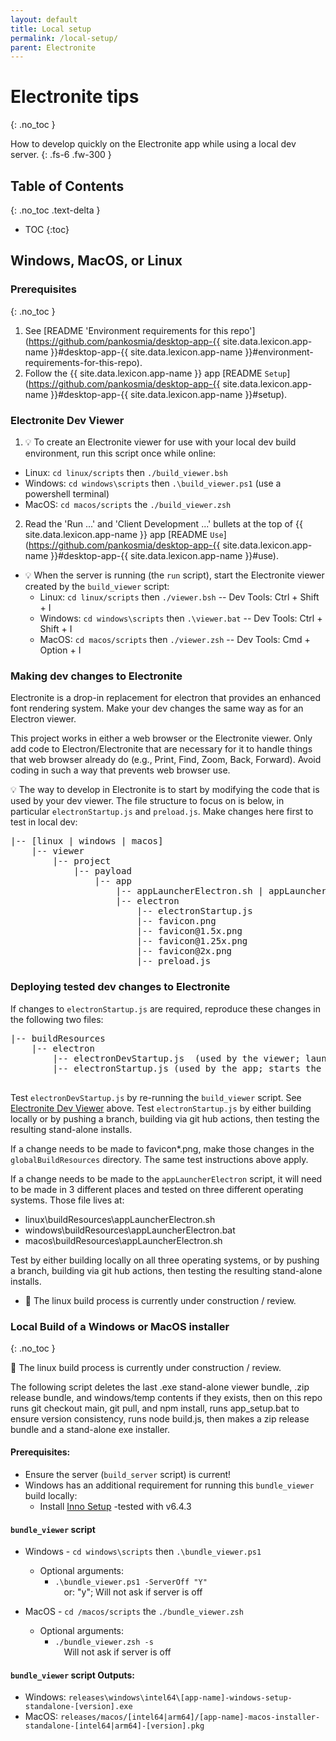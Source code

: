 ```yaml
---
layout: default
title: Local setup
permalink: /local-setup/
parent: Electronite
---
```

# Electronite tips
{: .no_toc }

How to develop quickly on the Electronite app while using a local dev server.
{: .fs-6 .fw-300 }

## Table of Contents
{: .no_toc .text-delta }

- TOC
{:toc}

## Windows, MacOS, or Linux

### Prerequisites
{: .no_toc }

1. See [README 'Environment requirements for this repo'](https://github.com/pankosmia/desktop-app-{{ site.data.lexicon.app-name }}#desktop-app-{{ site.data.lexicon.app-name }}#environment-requirements-for-this-repo).
2. Follow the {{ site.data.lexicon.app-name }} app [README `Setup`](https://github.com/pankosmia/desktop-app-{{ site.data.lexicon.app-name }}#desktop-app-{{ site.data.lexicon.app-name }}#setup).

### Electronite Dev Viewer

1. 💡 To create an Electronite viewer for use with your local dev build environment, run this script once while online:
  - Linux:	`cd linux/scripts` then `./build_viewer.bsh`
  - Windows: `cd windows\scripts` then `.\build_viewer.ps1` (use a powershell terminal)
  - MacOS: `cd macos/scripts` the `./build_viewer.zsh`

2. Read the 'Run ...' and 'Client Development ...' bullets at the top of {{ site.data.lexicon.app-name }} app [README `Use`](https://github.com/pankosmia/desktop-app-{{ site.data.lexicon.app-name }}#desktop-app-{{ site.data.lexicon.app-name }}#use).
  - 💡 When the server is running (the `run` script), start the Electronite viewer created by the `build_viewer` script:
    - Linux: `cd linux/scripts` then `./viewer.bsh` -- Dev Tools: Ctrl + Shift + I
    - Windows: `cd windows\scripts` then `.\viewer.bat` -- Dev Tools: Ctrl + Shift + I
    - MacOS: `cd macos/scripts` then `./viewer.zsh` -- Dev Tools: Cmd + Option + I

### Making dev changes to Electronite

Electronite is a drop-in replacement for electron that provides an enhanced font rendering system.  Make your dev changes the same way as for an Electron viewer.

This project works in either a web browser or the Electronite viewer. Only add code to Electron/Electronite that are necessary for it to handle things that web browser already do (e.g., Print, Find, Zoom, Back, Forward). Avoid coding in such a way that prevents web browser use.

💡 The way to develop in Electronite is to start by modifying the code that is used by your dev viewer. The file structure to focus on is below, in particular `electronStartup.js` and `preload.js`. Make changes here first to test in local dev:
<pre>
|-- [linux | windows | macos]
    |-- viewer
        |-- project
            |-- payload
                |-- app
                    |-- appLauncherElectron.sh | appLauncherElectron.bat
                    |-- electron
                        |-- electronStartup.js
                        |-- favicon.png
                        |-- favicon@1.5x.png
                        |-- favicon@1.25x.png
                        |-- favicon@2x.png
                        |-- preload.js
</pre>

### Deploying tested dev changes to Electronite

If changes to `electronStartup.js` are required, reproduce these changes in the following two files:
<pre>
|-- buildResources
    |-- electron
        |-- electronDevStartup.js  (used by the viewer; launches the viewer without starting the server)
        |-- electronStartup.js (used by the app; starts the server then launches the viewer)

</pre>

Test `electronDevStartup.js` by re-running the `build_viewer` script. See [Electronite Dev Viewer](#electronite-dev-viewer) above.
Test `electronStartup.js` by either building locally or by pushing a branch, building via git hub actions, then testing the resulting stand-alone installs.

If a change needs to be made to favicon*.png, make those changes in the `globalBuildResources` directory.  The same test instructions above apply.

If a change needs to be made to the `appLauncherElectron` script, it will need to be made in 3 different places and tested on three different operating systems.  Those file lives at:
  - linux\buildResources\appLauncherElectron.sh
  - windows\buildResources\appLauncherElectron.bat
  - macos\buildResources\appLauncherElectron.sh

Test by either building locally on all three operating systems, or by pushing a branch, building via git hub actions, then testing the resulting stand-alone installs.
  - 🚧 The linux build process is currently under construction / review.

### Local Build of a Windows or MacOS installer
{: .no_toc }

🚧 The linux build process is currently under construction / review.

The following script deletes the last .exe stand-alone viewer bundle, .zip release bundle, and windows/temp contents if they exists, then on this repo runs git checkout main, git pull, and npm install, runs app_setup.bat to ensure version consistency, runs node build.js, then makes a zip release bundle and a stand-alone exe installer.

#### Prerequisites:
  - Ensure the server (`build_server` script) is current!
  - Windows has an additional requirement for running this `bundle_viewer` build locally:
    - Install [Inno Setup](https://jrsoftware.org/isdl.php) -tested with v6.4.3

#### `bundle_viewer` script

- Windows - `cd windows\scripts` then `.\bundle_viewer.ps1`
  - Optional arguments:
    - `.\bundle_viewer.ps1 -ServerOff "Y"`  
       or: "y"; Will not ask if server is off

- MacOS - `cd /macos/scripts` the `./bundle_viewer.zsh`
  - Optional arguments:
    - `./bundle_viewer.zsh -s`  
       Will not ask if server is off

#### `bundle_viewer` script Outputs:
- Windows: `releases\windows\intel64\[app-name]-windows-setup-standalone-[version].exe`
- MacOS: `releases/macos/[intel64|arm64]/[app-name]-macos-installer-standalone-[intel64|arm64]-[version].pkg`